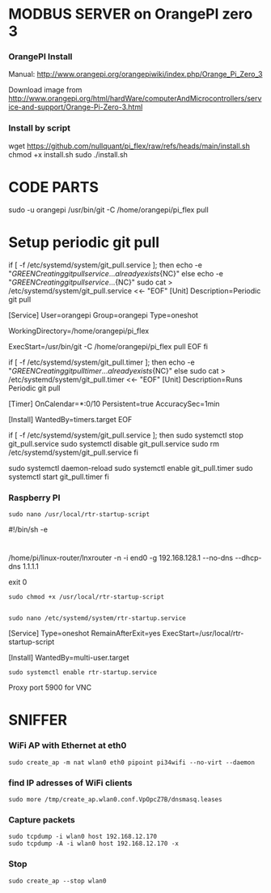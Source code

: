 # MODBUS SERVER on OrangePI zero 3

### OrangePI Install

Manual: http://www.orangepi.org/orangepiwiki/index.php/Orange_Pi_Zero_3

Download image from http://www.orangepi.org/html/hardWare/computerAndMicrocontrollers/service-and-support/Orange-Pi-Zero-3.html

### Install by script

wget https://github.com/nullquant/pi_flex/raw/refs/heads/main/install.sh
chmod +x install.sh
sudo ./install.sh






# CODE PARTS


sudo -u orangepi /usr/bin/git -C /home/orangepi/pi_flex pull


# Setup periodic git pull
if [ -f /etc/systemd/system/git_pull.service ]; then
  echo -e "${GREEN}Creating git pull service...already exists${NC}"
else
  echo -e "${GREEN}Creating git pull service...${NC}"
  sudo cat > /etc/systemd/system/git_pull.service <<- "EOF"
  [Unit]
  Description=Periodic git pull

  [Service]
  User=orangepi
  Group=orangepi
  Type=oneshot

  WorkingDirectory=/home/orangepi/pi_flex

  ExecStart=/usr/bin/git -C /home/orangepi/pi_flex pull
EOF
fi

if [ -f /etc/systemd/system/git_pull.timer ]; then
  echo -e "${GREEN}Creating git pull timer...already exists${NC}"
else
  sudo cat > /etc/systemd/system/git_pull.timer <<- "EOF"
  [Unit]
  Description=Runs Periodic git pull

  [Timer]
  OnCalendar=*:0/10
  Persistent=true
  AccuracySec=1min

  [Install]
  WantedBy=timers.target
EOF

  if [ -f /etc/systemd/system/git_pull.service ]; then
    sudo systemctl stop git_pull.service
    sudo systemctl disable git_pull.service
    sudo rm /etc/systemd/system/git_pull.service
  fi

  sudo systemctl daemon-reload
  sudo systemctl enable git_pull.timer
  sudo systemctl start git_pull.timer
fi




### Raspberry PI

    sudo nano /usr/local/rtr-startup-script

#!/bin/sh -e
#

/home/pi/linux-router/lnxrouter -n -i end0 -g 192.168.128.1 --no-dns  --dhcp-dns 1.1.1.1

exit 0

    sudo chmod +x /usr/local/rtr-startup-script


    sudo nano /etc/systemd/system/rtr-startup.service

[Service]
Type=oneshot
RemainAfterExit=yes
ExecStart=/usr/local/rtr-startup-script

[Install]
WantedBy=multi-user.target

    sudo systemctl enable rtr-startup.service





Proxy port 5900 for VNC


# SNIFFER

### WiFi AP with Ethernet at eth0
    sudo create_ap -m nat wlan0 eth0 pipoint pi34wifi --no-virt --daemon

### find IP adresses of WiFi clients
    sudo more /tmp/create_ap.wlan0.conf.VpOpcZ7B/dnsmasq.leases

### Capture packets
    sudo tcpdump -i wlan0 host 192.168.12.170
    sudo tcpdump -A -i wlan0 host 192.168.12.170 -x

### Stop
    sudo create_ap --stop wlan0
